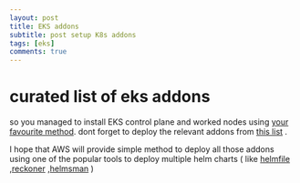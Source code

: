 ```yaml
---
layout: post
title: EKS addons
subtitle: post setup K8s addons 
tags: [eks]
comments: true
---
```


# curated list of eks addons 
so you managed to install EKS control plane and worked nodes using [your favourite method](https://github.com/yanivpaz/yanivpaz.github.io/blob/master/_posts/markdowns/eks-deployment-methods.md). 
dont forget to deploy the relevant addons from [this list](https://github.com/yanivpaz/yanivpaz.github.io/blob/master/_posts/markdowns/eks-posts-deployment.md) .

I hope that AWS will provide simple method to deploy all those addons using one of the popular tools to deploy multiple helm charts ( like [helmfile](https://github.com/roboll/helmfile) ,[reckoner](https://github.com/FairwindsOps/reckoner) ,[helmsman](https://github.com/Praqma/helmsman) ) 

